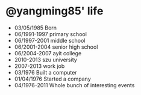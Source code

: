@yangming85' life
===============

- 03/05/1985 Born
- 06/1991-1997 primary school
- 06/1997-2001 middle school
- 06/2001-2004 senior high school
- 06/2004-2007 ayit college
- 2010-2013 szu  university
- 2007-2013 work job
- 03/1976 Built a computer
- 01/04/1976 Started a company
- 04/1976-2011 Whole bunch of interesting events


